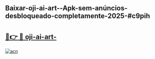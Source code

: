 ## Baixar-oji-ai-art--Apk-sem-anúncios-desbloqueado-completamente-2025-#c9pih

# <h2><a href="https://ainizakaria.my?title=oji-ai-art-&ref=20M">🔗👉 🔴 oji-ai-art-</a></h2>

[![acn](https://github.com/user-attachments/assets/0f9c940e-d8b0-45ae-aac7-cd30a18b3e1c)](https://ainizakaria.my?title=oji-ai-art-&ref=20M)

